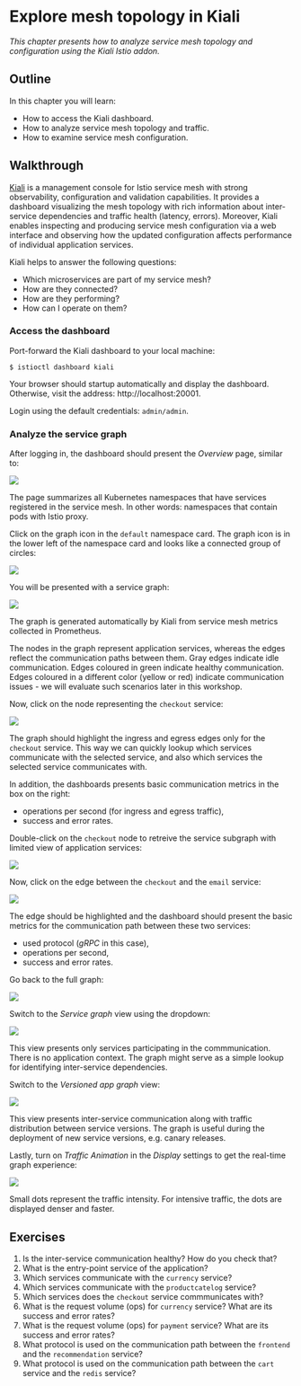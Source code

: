 # Explore mesh topology in Kiali

*This chapter presents how to analyze service mesh topology and configuration using the Kiali Istio
addon.*

## Outline

In this chapter you will learn:

* How to access the Kiali dashboard.
* How to analyze service mesh topology and traffic.
* How to examine service mesh configuration.

## Walkthrough

[Kiali](https://kiali.io/) is a management console for Istio service mesh with strong observability, configuration and validation capabilities. It provides a dashboard visualizing the mesh topology
with rich information about inter-service dependencies and traffic health (latency, errors).
Moreover, Kiali enables inspecting and producing service mesh configuration via a web interface
and observing how the updated configuration affects performance of individual application services.

Kiali helps to answer the following questions:

* Which microservices are part of my service mesh?
* How are they connected?
* How are they performing?
* How can I operate on them?

### Access the dashboard

Port-forward the Kiali dashboard to your local machine:

```
$ istioctl dashboard kiali
```

Your browser should startup automatically and display the dashboard. Otherwise, visit the address:
http://localhost:20001.

Login using the default credentials: `admin/admin`.

### Analyze the service graph

After logging in, the dashboard should present the *Overview* page, similar to:

![](/assets/images/kiali-overview-page.png)

The page summarizes all Kubernetes namespaces that have services registered in the service mesh. In
other words: namespaces that contain pods with Istio proxy.

Click on the graph icon in the `default` namespace card. The graph icon is in the lower left of the
namespace card and looks like a connected group of circles:

![](/assets/images/kiali-graph-icon.png)

You will be presented with a service graph:

![](/assets/images/kiali-service-graph-1.png)

The graph is generated automatically by Kiali from service mesh metrics collected in Prometheus.

The nodes in the graph represent application services, whereas the edges reflect the communication
paths between them. Gray edges indicate idle communication. Edges coloured in green indicate healthy communication. Edges coloured in a different color (yellow or red) indicate communication issues -
we will evaluate such scenarios later in this workshop.

Now, click on the node representing the `checkout` service:

![](/assets/images/kiali-service-graph-2.png)

The graph should highlight the ingress and egress edges only for the `checkout` service. This way
we can quickly lookup which services communicate with the selected service, and also which services
the selected service communicates with.

In addition, the dashboards presents basic communication metrics in the box on the right:

* operations per second (for ingress and egress traffic),
* success and error rates.

Double-click on the `checkout` node to retreive the service subgraph with limited view of
application services:

![](/assets/images/kiali-service-graph-3.png)

Now, click on the edge between the `checkout` and the `email` service:

![](/assets/images/kiali-service-graph-4.png)

The edge should be highlighted and the dashboard should present the basic metrics for the
communication path between these two services:

* used protocol (*gRPC* in this case),
* operations per second,
* success and error rates.

Go back to the full graph:

![](/assets/images/kiali-service-graph-5.png)

Switch to the *Service graph* view using the dropdown:

![](/assets/images/kiali-service-graph-6.png)

This view presents only services participating in the commmunication. There is no application context. The graph might serve as a simple lookup for identifying inter-service dependencies.

Switch to the *Versioned app graph* view:

![](/assets/images/kiali-service-graph-7.png)

This view presents inter-service communication along with traffic distribution between service versions. The graph is useful during the deployment of new service versions, e.g. canary releases.

Lastly, turn on *Traffic Animation* in the *Display* settings to get the real-time graph experience:

![](/assets/images/kiali-service-graph-4.png)

Small dots represent the traffic intensity. For intensive traffic, the dots are displayed denser and
faster.

<!-- ### Examine the configuration

Switch to the *Istio Config* tab:

![](/assets/images/kiali-istio-config-1.png)

The dashboard presents a list of loaded Istio policies. The `Type` column describes the policy type
(e.g., `VirtualService`, `DestinationRule`, `Gateway`). The `Configuration` column points the policy
status - whether the pocliy validation suceeded. Note that some of the existing policies generated
warnings. For now, ignore them.

Enter the `frontend` policy. The dashboard should display the policy summary:

![](/assets/images/kiali-istio-config-2.png)

You can switch to the YAML representation of the policy:

![](/assets/images/kiali-istio-config-3.png)

It contains the full policy content and allows reloading the policy after modifications in the web
editor. -->

## Exercises

1. Is the inter-service communication healthy? How do you check that?
2. What is the entry-point service of the application?
3. Which services communicate with the `currency` service?
4. Which services communicate with the `productcatelog` service?
5. Which services does the `checkout` service commmunicates with?
6. What is the request volume (ops) for `currency` service? What are its success and error rates?
7. What is the request volume (ops) for `payment` service? What are its success and error rates?
8. What protocol is used on the communication path between the `frontend` and the `recommendation` service?
9. What protocol is used on the communication path between the `cart` service and the `redis` service?
